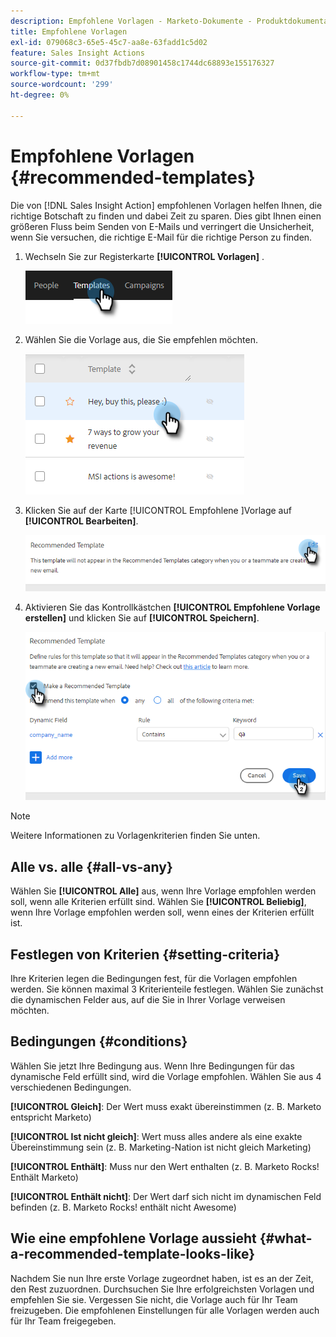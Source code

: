```yaml
---
description: Empfohlene Vorlagen - Marketo-Dokumente - Produktdokumentation
title: Empfohlene Vorlagen
exl-id: 079068c3-65e5-45c7-aa8e-63fadd1c5d02
feature: Sales Insight Actions
source-git-commit: 0d37fbdb7d08901458c1744dc68893e155176327
workflow-type: tm+mt
source-wordcount: '299'
ht-degree: 0%

---
```


# Empfohlene Vorlagen {#recommended-templates}

Die von [!DNL Sales Insight Action] empfohlenen Vorlagen helfen Ihnen, die richtige Botschaft zu finden und dabei Zeit zu sparen. Dies gibt Ihnen einen größeren Fluss beim Senden von E-Mails und verringert die Unsicherheit, wenn Sie versuchen, die richtige E-Mail für die richtige Person zu finden.

1. Wechseln Sie zur Registerkarte **[!UICONTROL Vorlagen]** .

   ![](assets/recommended-templates-1.png)

1. Wählen Sie die Vorlage aus, die Sie empfehlen möchten.

   ![](assets/recommended-templates-2.png)

1. Klicken Sie auf der Karte [!UICONTROL Empfohlene ]Vorlage auf **[!UICONTROL Bearbeiten]**.

   ![](assets/recommended-templates-3.png)

1. Aktivieren Sie das Kontrollkästchen **[!UICONTROL Empfohlene Vorlage erstellen]** und klicken Sie auf **[!UICONTROL Speichern]**.

   ![](assets/recommended-templates-4.png)

>[!NOTE]
>
>Weitere Informationen zu Vorlagenkriterien finden Sie unten.

## Alle vs. alle {#all-vs-any}

Wählen Sie **[!UICONTROL Alle]** aus, wenn Ihre Vorlage empfohlen werden soll, wenn alle Kriterien erfüllt sind. Wählen Sie **[!UICONTROL Beliebig]**, wenn Ihre Vorlage empfohlen werden soll, wenn eines der Kriterien erfüllt ist.

## Festlegen von Kriterien {#setting-criteria}

Ihre Kriterien legen die Bedingungen fest, für die Vorlagen empfohlen werden. Sie können maximal 3 Kriterienteile festlegen. Wählen Sie zunächst die dynamischen Felder aus, auf die Sie in Ihrer Vorlage verweisen möchten.

## Bedingungen {#conditions}

Wählen Sie jetzt Ihre Bedingung aus. Wenn Ihre Bedingungen für das dynamische Feld erfüllt sind, wird die Vorlage empfohlen. Wählen Sie aus 4 verschiedenen Bedingungen.

**[!UICONTROL Gleich]**: Der Wert muss exakt übereinstimmen (z. B. Marketo entspricht Marketo)

**[!UICONTROL Ist nicht gleich]**: Wert muss alles andere als eine exakte Übereinstimmung sein (z. B. Marketing-Nation ist nicht gleich Marketing)

**[!UICONTROL Enthält]**: Muss nur den Wert enthalten (z. B. Marketo Rocks! Enthält Marketo)

**[!UICONTROL Enthält nicht]**: Der Wert darf sich nicht im dynamischen Feld befinden (z. B. Marketo Rocks! enthält nicht Awesome)

## Wie eine empfohlene Vorlage aussieht {#what-a-recommended-template-looks-like}

Nachdem Sie nun Ihre erste Vorlage zugeordnet haben, ist es an der Zeit, den Rest zuzuordnen. Durchsuchen Sie Ihre erfolgreichsten Vorlagen und empfehlen Sie sie. Vergessen Sie nicht, die Vorlage auch für Ihr Team freizugeben. Die empfohlenen Einstellungen für alle Vorlagen werden auch für Ihr Team freigegeben.
